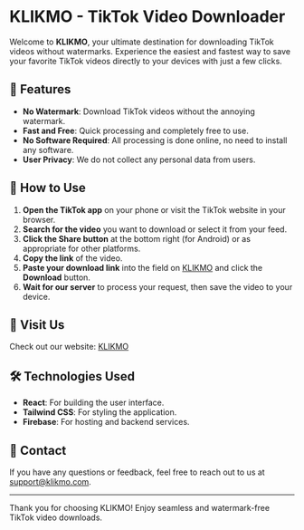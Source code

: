 # KLIKMO - TikTok Video Downloader

Welcome to **KLIKMO**, your ultimate destination for downloading TikTok videos without watermarks. Experience the easiest and fastest way to save your favorite TikTok videos directly to your devices with just a few clicks.

## 🌟 Features

- **No Watermark**: Download TikTok videos without the annoying watermark.
- **Fast and Free**: Quick processing and completely free to use.
- **No Software Required**: All processing is done online, no need to install any software.
- **User Privacy**: We do not collect any personal data from users.

## 🚀 How to Use

1. **Open the TikTok app** on your phone or visit the TikTok website in your browser.
2. **Search for the video** you want to download or select it from your feed.
3. **Click the Share button** at the bottom right (for Android) or as appropriate for other platforms.
4. **Copy the link** of the video.
5. **Paste your download link** into the field on [KLIKMO](https://klikmo-a2330.web.app/) and click the **Download** button.
6. **Wait for our server** to process your request, then save the video to your device.

## 🔗 Visit Us

Check out our website: [KLIKMO](https://klikmo-a2330.web.app/)

## 🛠️ Technologies Used

- **React**: For building the user interface.
- **Tailwind CSS**: For styling the application.
- **Firebase**: For hosting and backend services.

## 📧 Contact

If you have any questions or feedback, feel free to reach out to us at support@klikmo.com.

---

Thank you for choosing KLIKMO! Enjoy seamless and watermark-free TikTok video downloads.

